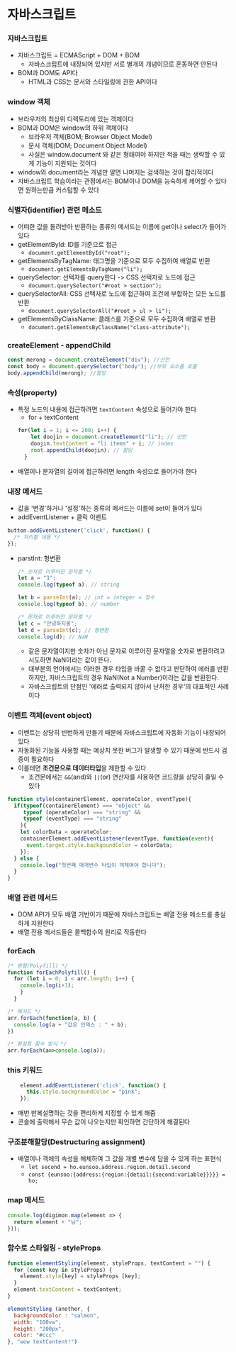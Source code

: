 # 자바스크립트 
### 자바스크립트
- 자바스크립트 = ECMAScript + DOM + BOM
    - 자바스크립트에 내장되어 있지만 서로 별개의 개념이므로 혼동하면 안된다
- BOM과 DOM도 API다
    - HTML과 CSS는 문서와 스타일링에 관한 API이다

### window 객체
- 브라우저의 최상위 디렉토리에 있는 객체이다
- BOM과 DOM은 window의 하위 객체이다
    - 브라우저 객체(BOM; Browser Object Model)
    - 문서 객체(DOM; Document Object Model)
    - 사실은 window.document 와 같은 형태여야 하지만 적을 때는 생략할 수 있게 기능이 지원되는 것이다
- window와 document라는 개념만 알면 나머지는 검색하는 것이 합리적이다
- 자바스크립트 학습이라는 관점에서는 BOM이나 DOM을 능숙하게 제어할 수 있다면 원하는만큼 커스텀할 수 있다

### 식별자(identifier) 관련 메소드
- 어떠한 값을 돌려받아 반환하는 종류의 메서드는 이름에 get이나 select가 들어가 있다
- getElementById: ID를 기준으로 접근
  - `document.getElementById("root");`
- getElementsByTagName: 태그명을 기준으로 모두 수집하여 배열로 반환
  - `document.getElementsByTagName("li");`
- querySelector: 선택자를 query한다 -> CSS 선택자로 노드에 접근
  - `document.querySelector("#root > section");`
- querySelectorAll: CSS 선택자로 노드에 접근하여 조건에 부합하는 모든 노드를 반환
  - `document.querySelectorAll("#root > ul > li");`
- getElementsByClassName: 클래스를 기준으로 모두 수집하여 배열로 반환
  - `document.getElementsByClassName("class-attribute");`

### createElement - appendChild
```javascript
const merong = document.createElement("div"); //선언
const body = document.querySelector('body'); //부모 요소를 호출 
body.appendChild(merong); //할당
```

### 속성(property)
- 특정 노드의 내용에 접근하려면 `textContent` 속성으로 들어가야 한다
  - for + textContent
  ```javascript
  for(let i = 1; i <= 200; i++) {
      let doojin = document.createElement("li"); // 선언
      doojin.textContent = "li items" + i; // index
      root.appendChild(doojin); // 할당
    }
  ```
- 배열이나 문자열의 길이에 접근하려면 length 속성으로 들어가야 한다

### 내장 메서드
- 값을 '변경'하거나 '설정'하는 종류의 메서드는 이름에 set이 들어가 있다
- addEventListener + 클릭 이벤트
```javascript
button.addEventListener('click', function() {
  /* 처리할 내용 */
});
```
- parstInt: 형변환
  ```javascript
  /* 숫자로 이루어진 문자열 */
  let a = "1";
  console.log(typeof a); // string

  let b = parseInt(a); // int = integer = 정수
  console.log(typeof b); // number

  /* 문자로 이루어진 문자열 */
  let c = "안녕하지롱";
  let d = parseInt(c); // 형변환
  console.log(d); // NaN
  ```
  - 같은 문자열이지만 숫자가 아닌 문자로 이루어진 문자열을 숫자로 변환하려고 시도하면 NaN이라는 값이 뜬다. 
  - 대부분의 언어에서는 이러한 경우 타입을 바꿀 수 없다고 판단하여 에러를 반환하지만, 자바스크립트의 경우 NaN(Not a Number)이라는 값을 반환한다. 
  - 자바스크립트의 단점인 '에러로 출력되지 않아서 난처한 경우'의 대표적인 사례이다


### 이벤트 객체(event object)
- 이벤트는 상당히 빈번하게 만들기 때문에 자바스크립트에 자동화 기능이 내장되어 있다
- 자동화된 기능을 사용할 때는 예상치 못한 버그가 발생할 수 있기 때문에 반드시 검증이 필요하다
- 이를테면 **조건문으로 데이터타입**을 제한할 수 있다
  - 조건문에서는 `&&`(and)와 `||`(or) 연산자를 사용하면 코드량을 상당히 줄일 수 있다
```javascript
function style(containerElement, operateColor, eventType){
  if(typeof(containerElement) === "object" && 
     typeof (operateColor) === "string" &&
     typeof (eventType) === "string"
    ){
    let colorData = operateColor;
    containerElement.addEventListener(eventType, function(event){
      event.target.style.backgoundColor = colorData;
    });
  } else {
    console.log("첫번째 매개변수 타입이 객체여야 합니다");
  }
}
```

### 배열 관련 메서드
- DOM API가 모두 배열 기반이기 때문에 자바스크립트는 배열 전용 메소드를 충실하게 지원한다
- 배열 전용 메서드들은 콜백함수의 원리로 작동한다

### forEach
```javascript
/* 원형(Polyfill) */
function forEachPolyfill() {
  for (let i = 0; i < arr.length; i++) {
    console.log(i+1);
    }
  }

/* 메서드 */
arr.forEach(function(a, b) {
  console.log(a + "값은 인덱스 : " + b);
})

/* 화살표 함수 방식 */
arr.forEach(a=>console.log(a));
```

### this 키워드
```javascript
    element.addEventListener('click', function() {
      this.style.backgroundColor = "pink";
    });
```
- 매번 반복설명하는 것을 편리하게 지정할 수 있게 해줌
- 콘솔에 출력해서 무슨 값이 나오는지만 확인하면 간단하게 해결된다

### 구조분해할당(Destructuring assignment)
- 배열이나 객체의 속성을 해체하여 그 값을 개별 변수에 담을 수 있게 하는 표현식
  - `let second = ho.eunsoo.address.region.detail.second`
  - `const {eunsoo:{address:{region:{detail:{second:variable}}}}} = ho;`

### map 메서드
```javascript
console.log(digimon.map(element => {
  return element + "님";
}));
```

### 함수로 스타일링 - styleProps
```javascript
function elementStyling(element, styleProps, textContent = "") {
  for (const key in styleProps) { 
    element.style[key] = styleProps [key]; 
  } 
  element.textContent = textContent;
}

elementStyling (another, { 
  backgroundColor : "salmon", 
  width: "100vw", 
  height: "200px", 
  color: "#ccc" 
}, "wow textContent!")
```